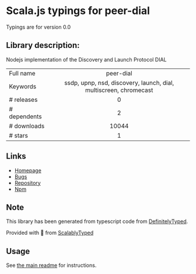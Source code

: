 
# Scala.js typings for peer-dial

Typings are for version 0.0

## Library description:
Nodejs implementation of the Discovery and Launch Protocol DIAL

|                    |                 |
| ------------------ | :-------------: |
| Full name          | peer-dial |
| Keywords           | ssdp, upnp, nsd, discovery, launch, dial, multiscreen, chromecast |
| # releases         | 0 |
| # dependents       | 2 |
| # downloads        | 10044 |
| # stars            | 1 |

## Links
- [Homepage](https://github.com/fraunhoferfokus/peer-dial#readme)
- [Bugs](https://github.com/fraunhoferfokus/peer-dial/issues)
- [Repository](https://github.com/fraunhoferfokus/peer-dial)
- [Npm](https://www.npmjs.com/package/peer-dial)
    


## Note
This library has been generated from typescript code from [DefinitelyTyped](https://definitelytyped.org).

Provided with :purple_heart: from [ScalablyTyped](https://github.com/oyvindberg/ScalablyTyped)

## Usage
See [the main readme](../../readme.md) for instructions.


